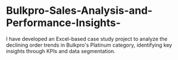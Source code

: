 # Bulkpro-Sales-Analysis-and-Performance-Insights-
I have developed an Excel-based case study project to analyze the declining order trends in Bulkpro's Platinum category, identifying key insights through KPIs and data segmentation.
